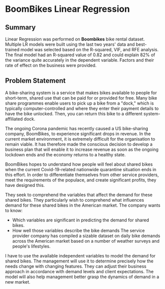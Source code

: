 <h1>BoomBikes Linear Regression</h1>
<h2>Summary</h2>
Linear Regression was performed on <b>Boombikes</b> bike rental dataset. Multiple LR models were built using the last two years' data and best-trained model was selected based on the R-squared, VIF, and RFE analysis. The final model had an R-squared value of 0.82 and could explain 82% of the variance quite accurately in the dependent variable. Factors and their rate of effect on the business were provided.

<h2>Problem Statement</h2>
A bike-sharing system is a service that makes bikes available to people for short-term, shared use that can be paid for or provided for free. Many bike share programmes enable users to pick up a bike from a "dock," which is typically computer-controlled and where they enter their payment details to have the bike unlocked. Then, you can return this bike to a different system-affiliated dock. 

The ongoing Corona pandemic has recently caused a US bike-sharing company, BoomBikes, to experience significant drops in revenue. In the current market environment, it is extremely difficult for the organisation to remain viable. It has therefore made the conscious decision to develop a business plan that will enable it to increase revenue as soon as the ongoing lockdown ends and the economy returns to a healthy state.

BoomBikes hopes to understand how people will feel about shared bikes when the current Covid-19-related nationwide quarantine situation ends in this effort. In order to differentiate themselves from other service providers, meet the requirements of the populace, and create significant profits, they have designed this.

They seek to comprehend the variables that affect the demand for these shared bikes. They particularly wish to comprehend what influences demand for these shared bikes in the American market. The company wants to know:
- Which variables are significant in predicting the demand for shared bikes.
- How well those variables describe the bike demands
The service provider company has compiled a sizable dataset on daily bike demands across the American market based on a number of weather surveys and people's lifestyles.

I have to use the available independent variables to model the demand for shared bikes. The management will use it to determine precisely how the needs change with changing features. They can adjust their business approach in accordance with demand levels and client expectations. The model will also help management better grasp the dynamics of demand in a new market.

